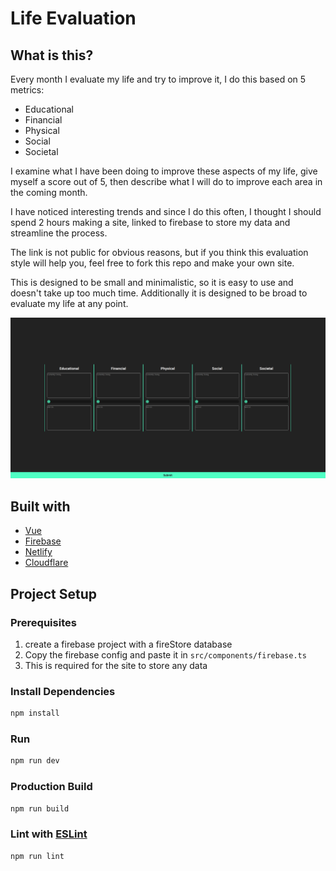 # Life Evaluation

## What is this?

Every month I evaluate my life and try to improve it, I do this based on 5 metrics:

- Educational
- Financial
- Physical
- Social
- Societal

I examine what I have been doing to improve these aspects of my life, give myself a score out of 5, then describe what I will do to improve each area in the coming month.

I have noticed interesting trends and since I do this often, I thought I should spend 2 hours making a site, linked to firebase to store my data and streamline the process.

The link is not public for obvious reasons, but if you think this evaluation style will help you, feel free to fork this repo and make your own site.

This is designed to be small and minimalistic, so it is easy to use and doesn't take up too much time. Additionally it is designed to be broad to evaluate my life at any point.

![Screenshot](./screenshot.png)

## Built with

- [Vue](https://vuejs.org/)
- [Firebase](https://firebase.google.com/)
- [Netlify](https://www.netlify.com/)
- [Cloudflare](https://www.cloudflare.com/)

## Project Setup

### Prerequisites

1. create a firebase project with a fireStore database
2. Copy the firebase config and paste it in `src/components/firebase.ts`
3. This is required for the site to store any data

### Install Dependencies

```sh
npm install
```

### Run

```sh
npm run dev
```

### Production Build

```sh
npm run build
```

### Lint with [ESLint](https://eslint.org/)

```sh
npm run lint
```
